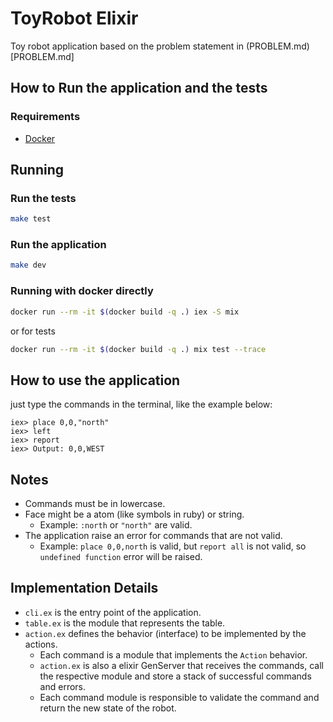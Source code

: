 # ToyRobot Elixir

Toy robot application based on the problem statement in (PROBLEM.md)[PROBLEM.md]

## How to Run the application and the tests

### Requirements

- [Docker](https://docs.docker.com/install/linux/docker-ce/ubuntu/)

## Running

### Run the tests

```sh
make test
```

### Run the application

```sh
make dev
```

### Running with docker directly

```sh
docker run --rm -it $(docker build -q .) iex -S mix
```

or for tests

```sh
docker run --rm -it $(docker build -q .) mix test --trace
```

## How to use the application

just type the commands in the terminal, like the example below:

```plain
iex> place 0,0,"north"
iex> left
iex> report
iex> Output: 0,0,WEST
```

## Notes

- Commands must be in lowercase.
- Face might be a atom (like symbols in ruby) or string.
  - Example: `:north` or `"north"` are valid.
- The application raise an error for commands that are not valid.
  - Example: `place 0,0,north` is valid, but `report all` is not valid, so `undefined function` error will be raised.

## Implementation Details

- `cli.ex` is the entry point of the application.
- `table.ex` is the module that represents the table.
- `action.ex` defines the behavior (interface) to be implemented by the actions.
  - Each command is a module that implements the `Action` behavior.
  - `action.ex` is also a elixir GenServer that receives the commands, call the respective module and store a stack of successful commands and errors.
  - Each command module is responsible to validate the command and return the new state of the robot.
